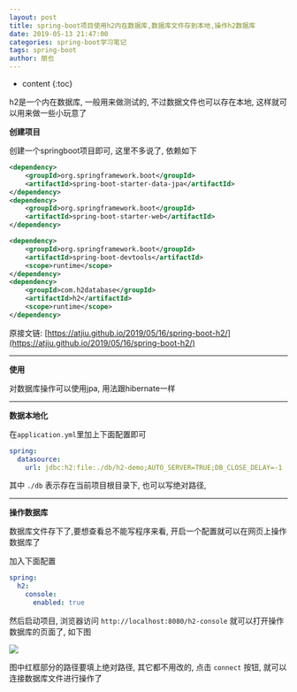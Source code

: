```yaml
---
layout: post
title: spring-boot项目使用h2内在数据库,数据库文件存到本地,操作h2数据库
date: 2019-05-13 21:47:00
categories: spring-boot学习笔记
tags: spring-boot
author: 朋也
---
```


* content
{:toc}

h2是一个内在数据库, 一般用来做测试的, 不过数据文件也可以存在本地, 这样就可以用来做一些小玩意了





**创建项目**

创建一个springboot项目即可, 这里不多说了, 依赖如下

```xml
<dependency>
    <groupId>org.springframework.boot</groupId>
    <artifactId>spring-boot-starter-data-jpa</artifactId>
</dependency>
<dependency>
    <groupId>org.springframework.boot</groupId>
    <artifactId>spring-boot-starter-web</artifactId>
</dependency>

<dependency>
    <groupId>org.springframework.boot</groupId>
    <artifactId>spring-boot-devtools</artifactId>
    <scope>runtime</scope>
</dependency>
<dependency>
    <groupId>com.h2database</groupId>
    <artifactId>h2</artifactId>
    <scope>runtime</scope>
</dependency>
```

原接文链: [https://atjiu.github.io/2019/05/16/spring-boot-h2/](https://atjiu.github.io/2019/05/16/spring-boot-h2/)

---

**使用**

对数据库操作可以使用jpa, 用法跟hibernate一样

---

**数据本地化**

在`application.yml`里加上下面配置即可

```yml
spring:
  datasource:
    url: jdbc:h2:file:./db/h2-demo;AUTO_SERVER=TRUE;DB_CLOSE_DELAY=-1
```

其中 `./db` 表示存在当前项目根目录下, 也可以写绝对路径,

---

**操作数据库**

数据库文件存下了,要想查看总不能写程序来看, 开启一个配置就可以在网页上操作数据库了

加入下面配置

```yml
spring:
  h2:
    console:
      enabled: true
```

然后启动项目, 浏览器访问 `http://localhost:8080/h2-console` 就可以打开操作数据库的页面了, 如下图

![](/assets/20190516215418.png)

图中红框部分的路径要填上绝对路径, 其它都不用改的, 点击 `connect` 按钮, 就可以连接数据库文件进行操作了
